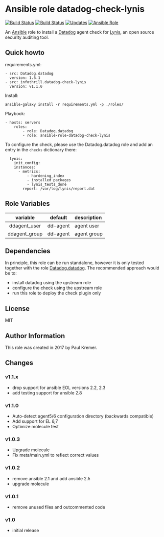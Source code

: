 # Ansible role datadog-check-lynis

[![Build Status](https://img.shields.io/travis/infothrill/ansible-role-datadog-check-lynis/master.svg?label=travis_master)](https://travis-ci.org/infothrill/ansible-role-datadog-check-lynis)
[![Build Status](https://img.shields.io/travis/infothrill/ansible-role-datadog-check-lynis/develop.svg?label=travis_develop)](https://travis-ci.org/infothrill/ansible-role-datadog-check-lynis)
[![Updates](https://pyup.io/repos/github/infothrill/ansible-role-datadog-check-lynis/shield.svg)](https://pyup.io/repos/github/infothrill/ansible-role-datadog-check-lynis/)
[![Ansible Role](https://img.shields.io/ansible/role/22962.svg)](https://galaxy.ansible.com/infothrill/datadog-check-lynis/)


An [Ansible](http://www.ansible.com) role to install a
[Datadog](https://www.datadoghq.com) agent check for
[Lynis](https://cisofy.com/lynis/), an open source security auditing tool.

## Quick howto

requirements.yml:

	- src: Datadog.datadog
	  version: 1.6.1
	- src: infothrill.datadog-check-lynis
	  version: v1.1.0

Install:

	ansible-galaxy install -r requirements.yml -p ./roles/

Playbook:

    - hosts: servers
        roles:
		    - role: Datadog.datadog
		    - role: ansible-role-datadog-check-lynis

To configure the check, please use the Datadog.datadog role and add an entry
in the `checks` dictionary there:

	  lynis:
	    init_config:
	    instances:
          - metrics:
		      - hardening_index
		      - installed_packages
		      - lynis_tests_done
		    report: /var/log/lynis/report.dat

## Role Variables

|       variable             | default  | description     |
|:--------------------------:|:--------:|:----------------|
| ddagent_user               | dd-agent | agent user      |
| ddagent_group              | dd-agent | agent group     |

## Dependencies

In principle, this role can be run standalone, however it is only tested together
with the role [Datadog.datadog](https://galaxy.ansible.com/Datadog/datadog/).
The recommended approach would be to:

* install datadog using the upstream role
* configure the check using the upstream role
* run this role to deploy the check plugin only

## License

MIT

## Author Information

This role was created in 2017 by Paul Kremer.


## Changes

### v1.1.x

* drop support for ansible EOL versions 2.2, 2.3
* add testing support for ansible 2.8

### v1.1.0

* Auto-detect agent5/6 configuration directory (backwards compatible)
* Add support for EL 6,7
* Optimize molecule test

### v1.0.3

* Upgrade molecule
* Fix meta/main.yml to reflect correct values

### v1.0.2

* remove ansible 2.1 and add ansible 2.5
* upgrade molecule

### v1.0.1

* remove unused files and outcommented code

### v1.0

* initial release
